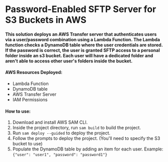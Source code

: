 # Password-Enabled SFTP Server for S3 Buckets in AWS

#### This solution deploys an AWS Transfer server that authenticates users via a user/password combination using a Lambda Function. The Lambda function checks a DynamoDB table where the user credentials are stored. If the password is correct, the user is granted SFTP access to a personal folder inside an s3 bucket. Each user will have a dedicated folder and aren't able to access other user's folders inside the bucket. 

#### AWS Resources Deployed: 
- Lambda Function
- DynamoDB table
- AWS Transfer Server
- IAM Permissions 

#### How to use:
1. Download and install AWS SAM CLI. 
2. Inside the project directory, run `sam build` to build the project.
3. Run `sam deploy --guided` to deploy the project.
4. Follow the prompts to deploy the project. (You'll need to specify the S3 bucket to use)
5. Populate the DynamoDB table by adding an item for each user. Example: `{"user": "user1", "password": "password1"}`

